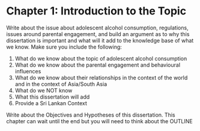 # Chapter 1: Introduction to the Topic  

Write about the issue about adolescent alcohol consumption, regulations, issues around parental engagement, and build an argument as to why this dissertation is important and what will it add to the knowledge base of what we know. Make sure you include the following:

1. What do we know about the topic of adolescent alcohol consumption
2. What do we know about the parental engagement and behavioural influences
3. What do we know about their relationships in the context of the world and in the context of Asia/South Asia
4. What do we NOT know
5. What this dissertation will add
6. Provide a Sri Lankan Context

Write about the Objectives and Hypotheses of this dissertation. This chapter can wait until the end but you will need to think about the OUTLINE



    
    
    
    
    
    
    
    
    
    